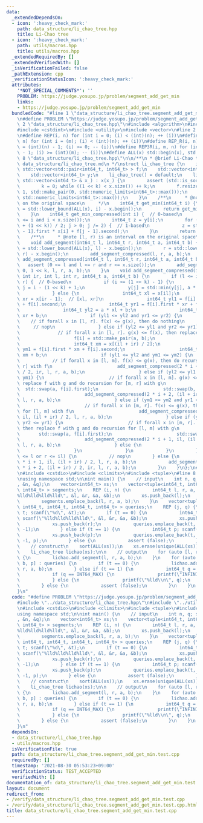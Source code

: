 ```yaml
---
data:
  _extendedDependsOn:
  - icon: ':heavy_check_mark:'
    path: data_structure/li_chao_tree.hpp
    title: Li-Chao tree
  - icon: ':heavy_check_mark:'
    path: utils/macros.hpp
    title: utils/macros.hpp
  _extendedRequiredBy: []
  _extendedVerifiedWith: []
  _isVerificationFailed: false
  _pathExtension: cpp
  _verificationStatusIcon: ':heavy_check_mark:'
  attributes:
    '*NOT_SPECIAL_COMMENTS*': ''
    PROBLEM: https://judge.yosupo.jp/problem/segment_add_get_min
    links:
    - https://judge.yosupo.jp/problem/segment_add_get_min
  bundledCode: "#line 1 \"data_structure/li_chao_tree.segment_add_get_min.test.cpp\"\
    \n#define PROBLEM \"https://judge.yosupo.jp/problem/segment_add_get_min\"\n#line\
    \ 2 \"data_structure/li_chao_tree.hpp\"\n#include <algorithm>\n#include <cassert>\n\
    #include <cstdint>\n#include <utility>\n#include <vector>\n#line 2 \"utils/macros.hpp\"\
    \n#define REP(i, n) for (int i = 0; (i) < (int)(n); ++ (i))\n#define REP3(i, m,\
    \ n) for (int i = (m); (i) < (int)(n); ++ (i))\n#define REP_R(i, n) for (int i\
    \ = (int)(n) - 1; (i) >= 0; -- (i))\n#define REP3R(i, m, n) for (int i = (int)(n)\
    \ - 1; (i) >= (int)(m); -- (i))\n#define ALL(x) std::begin(x), std::end(x)\n#line\
    \ 8 \"data_structure/li_chao_tree.hpp\"\n\n/**\n * @brief Li-Chao tree\n * @docs\
    \ data_structure/li_chao_tree.md\n */\nstruct li_chao_tree {\n    int k;\n   \
    \ std::vector<std::pair<int64_t, int64_t> > f;\n    std::vector<int64_t> x;\n\
    \    std::vector<int64_t> y;\n    li_chao_tree() = default;\n    li_chao_tree(const\
    \ std::vector<int64_t> & x_) : x(x_) {\n        assert (std::is_sorted(ALL(x)));\n\
    \        k = 0; while ((1 << k) < x.size()) ++ k;\n        f.resize((1 << k) -\
    \ 1, std::make_pair(0, std::numeric_limits<int64_t>::max()));\n        y.resize(x.size(),\
    \ std::numeric_limits<int64_t>::max());\n    }\n    /**\n     * @note i is a point\
    \ on the original space\n     */\n    int64_t get_min(int64_t i) {\n        i\
    \ = std::lower_bound(ALL(x), i) - x.begin();\n        return get_min_compressed(i);\n\
    \    }\n    int64_t get_min_compressed(int i) {  // 0-based\n        assert (0\
    \ <= i and i < x.size());\n        int64_t z = y[i];\n        for (int j = (i\
    \ + (1 << k)) / 2; j > 0; j /= 2) {  // 1-based\n            z = std::min(z, f[j\
    \ - 1].first * x[i] + f[j - 1].second);\n        }\n        return z;\n    }\n\
    \    /**\n     * @note [l, r) is an interval on the original space\n     */\n\
    \    void add_segment(int64_t l, int64_t r, int64_t a, int64_t b) {\n        l\
    \ = std::lower_bound(ALL(x), l) - x.begin();\n        r = std::lower_bound(ALL(x),\
    \ r) - x.begin();\n        add_segment_compressed(l, r, a, b);\n    }\n    void\
    \ add_segment_compressed(int64_t l, int64_t r, int64_t a, int64_t b) {\n     \
    \   assert (0 <= l and l <= r and r <= x.size());\n        add_segment_compressed(0,\
    \ 0, 1 << k, l, r, a, b);\n    }\n    void add_segment_compressed(int i, int il,\
    \ int ir, int l, int r, int64_t a, int64_t b) {\n        if (l <= il and ir <=\
    \ r) {  // 0-based\n            if (i >= (1 << k) - 1) {\n                int\
    \ j = i - (1 << k) + 1;\n                y[j] = std::min(y[j], a * x[j] + b);\n\
    \            } else {\n                int64_t xl = x[il];\n                int64_t\
    \ xr = x[ir - 1];  // [xl, xr]\n                int64_t yl1 = f[i].first * xl\
    \ + f[i].second;\n                int64_t yr1 = f[i].first * xr + f[i].second;\n\
    \                int64_t yl2 = a * xl + b;\n                int64_t yr2 = a *\
    \ xr + b;\n                if (yl1 <= yl2 and yr1 <= yr2) {\n                \
    \    // if forall x in [l, r]. f(x) <= g(x), then do nothing\n               \
    \     // nop\n                } else if (yl2 <= yl1 and yr2 <= yr1) {\n      \
    \              // if forall x in [l, r]. g(x) <= f(x), then replace f with g\n\
    \                    f[i] = std::make_pair(a, b);\n                } else {\n\
    \                    int64_t xm = x[(il + ir) / 2];\n                    int64_t\
    \ ym1 = f[i].first * xm + f[i].second;\n                    int64_t ym2 = a *\
    \ xm + b;\n                    if (yl1 <= yl2 and ym1 <= ym2) {\n            \
    \            // if forall x in [l, m]. f(x) <= g(x), then do recursion for [m,\
    \ r] with f\n                        add_segment_compressed(2 * i + 2, (il + ir)\
    \ / 2, ir, l, r, a, b);\n                    } else if (yl2 <= yl1 and ym2 <=\
    \ ym1) {\n                        // if forall x in [l, m]. g(x) <= f(x), then\
    \ replace f with g and do recursion for [m, r] with g\n                      \
    \  std::swap(a, f[i].first);\n                        std::swap(b, f[i].second);\n\
    \                        add_segment_compressed(2 * i + 2, (il + ir) / 2, ir,\
    \ l, r, a, b);\n                    } else if (ym1 <= ym2 and yr1 <= yr2) {\n\
    \                        // if forall x in [m, r]. f(x) <= g(x), then do recursion\
    \ for [l, m] with f\n                        add_segment_compressed(2 * i + 1,\
    \ il, (il + ir) / 2, l, r, a, b);\n                    } else if (ym2 <= ym1 and\
    \ yr2 <= yr1) {\n                        // if forall x in [m, r]. g(x) <= f(x),\
    \ then replace f with g and do recursion for [l, m] with g\n                 \
    \       std::swap(a, f[i].first);\n                        std::swap(b, f[i].second);\n\
    \                        add_segment_compressed(2 * i + 1, il, (il + ir) / 2,\
    \ l, r, a, b);\n                    } else {\n                        assert (false);\n\
    \                    }\n                }\n            }\n        } else if (ir\
    \ <= l or r <= il) {\n            // nop\n        } else {\n            add_segment_compressed(2\
    \ * i + 1, il, (il + ir) / 2, l, r, a, b);\n            add_segment_compressed(2\
    \ * i + 2, (il + ir) / 2, ir, l, r, a, b);\n        }\n    }\n};\n#line 4 \"data_structure/li_chao_tree.segment_add_get_min.test.cpp\"\
    \n#include <cstdio>\n#include <climits>\n#include <tuple>\n#line 8 \"data_structure/li_chao_tree.segment_add_get_min.test.cpp\"\
    \nusing namespace std;\n\nint main() {\n    // input\n    int n, q; scanf(\"%d%d\"\
    , &n, &q);\n    vector<int64_t> xs;\n    vector<tuple<int64_t, int64_t, int64_t,\
    \ int64_t> > segments;\n    REP (i, n) {\n        int64_t l, r, a, b; scanf(\"\
    %lld%lld%lld%lld\", &l, &r, &a, &b);\n        xs.push_back(l);\n        xs.push_back(r);\n\
    \        segments.emplace_back(l, r, a, b);\n    }\n    vector<tuple<int, int64_t,\
    \ int64_t, int64_t, int64_t, int64_t> > queries;\n    REP (j, q) {\n        int\
    \ t; scanf(\"%d\", &t);\n        if (t == 0) {\n            int64_t l, r, a, b;\
    \ scanf(\"%lld%lld%lld%lld\", &l, &r, &a, &b);\n            xs.push_back(l);\n\
    \            xs.push_back(r);\n            queries.emplace_back(t, l, r, a, b,\
    \ -1);\n        } else if (t == 1) {\n            int64_t p; scanf(\"%lld\", &p);\n\
    \            xs.push_back(p);\n            queries.emplace_back(t, -1, -1, -1,\
    \ -1, p);\n        } else {\n            assert (false);\n        }\n    }\n\n\
    \    // construct\n    sort(ALL(xs));\n    xs.erase(unique(ALL(xs)), xs.end());\n\
    \    li_chao_tree lichao(xs);\n\n    // output\n    for (auto [l, r, a, b] : segments)\
    \ {\n        lichao.add_segment(l, r, a, b);\n    }\n    for (auto [t, l, r, a,\
    \ b, p] : queries) {\n        if (t == 0) {\n            lichao.add_segment(l,\
    \ r, a, b);\n        } else if (t == 1) {\n            int64_t q = lichao.get_min(p);\n\
    \            if (q == INT64_MAX) {\n                printf(\"INFINITY\\n\");\n\
    \            } else {\n                printf(\"%lld\\n\", q);\n            }\n\
    \        } else {\n            assert (false);\n        }\n    }\n    return 0;\n\
    }\n"
  code: "#define PROBLEM \"https://judge.yosupo.jp/problem/segment_add_get_min\"\n\
    #include \"../data_structure/li_chao_tree.hpp\"\n#include \"../utils/macros.hpp\"\
    \n#include <cstdio>\n#include <climits>\n#include <tuple>\n#include <vector>\n\
    using namespace std;\n\nint main() {\n    // input\n    int n, q; scanf(\"%d%d\"\
    , &n, &q);\n    vector<int64_t> xs;\n    vector<tuple<int64_t, int64_t, int64_t,\
    \ int64_t> > segments;\n    REP (i, n) {\n        int64_t l, r, a, b; scanf(\"\
    %lld%lld%lld%lld\", &l, &r, &a, &b);\n        xs.push_back(l);\n        xs.push_back(r);\n\
    \        segments.emplace_back(l, r, a, b);\n    }\n    vector<tuple<int, int64_t,\
    \ int64_t, int64_t, int64_t, int64_t> > queries;\n    REP (j, q) {\n        int\
    \ t; scanf(\"%d\", &t);\n        if (t == 0) {\n            int64_t l, r, a, b;\
    \ scanf(\"%lld%lld%lld%lld\", &l, &r, &a, &b);\n            xs.push_back(l);\n\
    \            xs.push_back(r);\n            queries.emplace_back(t, l, r, a, b,\
    \ -1);\n        } else if (t == 1) {\n            int64_t p; scanf(\"%lld\", &p);\n\
    \            xs.push_back(p);\n            queries.emplace_back(t, -1, -1, -1,\
    \ -1, p);\n        } else {\n            assert (false);\n        }\n    }\n\n\
    \    // construct\n    sort(ALL(xs));\n    xs.erase(unique(ALL(xs)), xs.end());\n\
    \    li_chao_tree lichao(xs);\n\n    // output\n    for (auto [l, r, a, b] : segments)\
    \ {\n        lichao.add_segment(l, r, a, b);\n    }\n    for (auto [t, l, r, a,\
    \ b, p] : queries) {\n        if (t == 0) {\n            lichao.add_segment(l,\
    \ r, a, b);\n        } else if (t == 1) {\n            int64_t q = lichao.get_min(p);\n\
    \            if (q == INT64_MAX) {\n                printf(\"INFINITY\\n\");\n\
    \            } else {\n                printf(\"%lld\\n\", q);\n            }\n\
    \        } else {\n            assert (false);\n        }\n    }\n    return 0;\n\
    }\n"
  dependsOn:
  - data_structure/li_chao_tree.hpp
  - utils/macros.hpp
  isVerificationFile: true
  path: data_structure/li_chao_tree.segment_add_get_min.test.cpp
  requiredBy: []
  timestamp: '2021-08-30 05:53:23+09:00'
  verificationStatus: TEST_ACCEPTED
  verifiedWith: []
documentation_of: data_structure/li_chao_tree.segment_add_get_min.test.cpp
layout: document
redirect_from:
- /verify/data_structure/li_chao_tree.segment_add_get_min.test.cpp
- /verify/data_structure/li_chao_tree.segment_add_get_min.test.cpp.html
title: data_structure/li_chao_tree.segment_add_get_min.test.cpp
---
```

